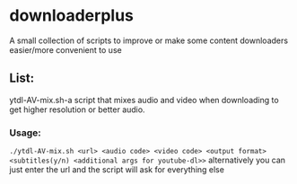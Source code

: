 # downloaderplus
A small collection of scripts to improve or make some content downloaders easier/more convenient to use
## List:
ytdl-AV-mix.sh-a script that mixes audio and video when downloading to get higher resolution or better audio.
### Usage:
`./ytdl-AV-mix.sh <url> <audio code> <video code> <output format> <subtitles(y/n) <additional args for youtube-dl>>`
alternatively you can just enter the url and the script will ask for everything else
